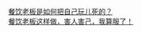   
[餐饮老板是如何把自己玩儿死的？](http://www.dianyue.me/archives/400/pmulcnj3noxfy7nc/)  
[餐饮老板这样做，害人害己，我算服了！](http://www.dianyue.me/archives/646/qqmh7ncgdracepab/)